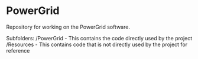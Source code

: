 <h1>PowerGrid</h1>

Repository for working on the PowerGrid software. 

Subfolders:
/PowerGrid - This contains the code directly used by the project
/Resources - This contains code that is not directly used by the project for reference



